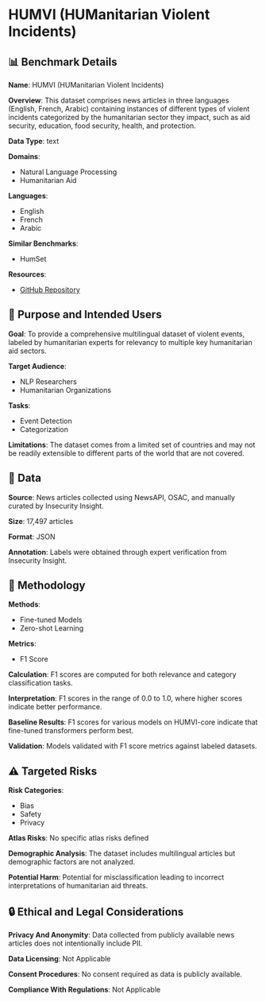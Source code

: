 # HUMVI (HUManitarian Violent Incidents)

## 📊 Benchmark Details

**Name**: HUMVI (HUManitarian Violent Incidents)

**Overview**: This dataset comprises news articles in three languages (English, French, Arabic) containing instances of different types of violent incidents categorized by the humanitarian sector they impact, such as aid security, education, food security, health, and protection.

**Data Type**: text

**Domains**:
- Natural Language Processing
- Humanitarian Aid

**Languages**:
- English
- French
- Arabic

**Similar Benchmarks**:
- HumSet

**Resources**:
- [GitHub Repository](https://github.com/dataminr-ai/humvi-dataset)

## 🎯 Purpose and Intended Users

**Goal**: To provide a comprehensive multilingual dataset of violent events, labeled by humanitarian experts for relevancy to multiple key humanitarian aid sectors.

**Target Audience**:
- NLP Researchers
- Humanitarian Organizations

**Tasks**:
- Event Detection
- Categorization

**Limitations**: The dataset comes from a limited set of countries and may not be readily extensible to different parts of the world that are not covered.

## 💾 Data

**Source**: News articles collected using NewsAPI, OSAC, and manually curated by Insecurity Insight.

**Size**: 17,497 articles

**Format**: JSON

**Annotation**: Labels were obtained through expert verification from Insecurity Insight.

## 🔬 Methodology

**Methods**:
- Fine-tuned Models
- Zero-shot Learning

**Metrics**:
- F1 Score

**Calculation**: F1 scores are computed for both relevance and category classification tasks.

**Interpretation**: F1 scores in the range of 0.0 to 1.0, where higher scores indicate better performance.

**Baseline Results**: F1 scores for various models on HUMVI-core indicate that fine-tuned transformers perform best.

**Validation**: Models validated with F1 score metrics against labeled datasets.

## ⚠️ Targeted Risks

**Risk Categories**:
- Bias
- Safety
- Privacy

**Atlas Risks**:
No specific atlas risks defined

**Demographic Analysis**: The dataset includes multilingual articles but demographic factors are not analyzed.

**Potential Harm**: Potential for misclassification leading to incorrect interpretations of humanitarian aid threats.

## 🔒 Ethical and Legal Considerations

**Privacy And Anonymity**: Data collected from publicly available news articles does not intentionally include PII.

**Data Licensing**: Not Applicable

**Consent Procedures**: No consent required as data is publicly available.

**Compliance With Regulations**: Not Applicable
